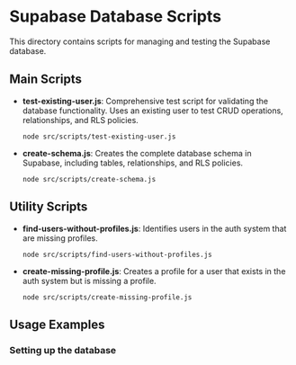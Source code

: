 # Supabase Database Scripts

This directory contains scripts for managing and testing the Supabase database.

## Main Scripts

- **test-existing-user.js**: Comprehensive test script for validating the database functionality. Uses an existing user to test CRUD operations, relationships, and RLS policies.
  ```
  node src/scripts/test-existing-user.js
  ```

- **create-schema.js**: Creates the complete database schema in Supabase, including tables, relationships, and RLS policies.
  ```
  node src/scripts/create-schema.js
  ```

## Utility Scripts

- **find-users-without-profiles.js**: Identifies users in the auth system that are missing profiles.
  ```
  node src/scripts/find-users-without-profiles.js
  ```

- **create-missing-profile.js**: Creates a profile for a user that exists in the auth system but is missing a profile.
  ```
  node src/scripts/create-missing-profile.js
  ```

## Usage Examples

### Setting up the database 